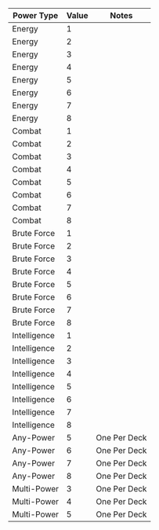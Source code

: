 | Power Type   | Value | Notes |
|--------------|-------|-------|
| Energy       | 1     |
| Energy       | 2     |
| Energy       | 3     |
| Energy       | 4     |
| Energy       | 5     |
| Energy       | 6     |
| Energy       | 7     |
| Energy       | 8     |
| Combat       | 1     |
| Combat       | 2     |
| Combat       | 3     |
| Combat       | 4     |
| Combat       | 5     |
| Combat       | 6     |
| Combat       | 7     |
| Combat       | 8     |
| Brute Force  | 1     |
| Brute Force  | 2     |
| Brute Force  | 3     |
| Brute Force  | 4     |
| Brute Force  | 5     |
| Brute Force  | 6     |
| Brute Force  | 7     |
| Brute Force  | 8     |
| Intelligence | 1     |
| Intelligence | 2     |
| Intelligence | 3     |
| Intelligence | 4     |
| Intelligence | 5     |
| Intelligence | 6     |
| Intelligence | 7     |
| Intelligence | 8     |
| Any-Power    | 5     | One Per Deck
| Any-Power    | 6     | One Per Deck
| Any-Power    | 7     | One Per Deck
| Any-Power    | 8     | One Per Deck
| Multi-Power  | 3     | One Per Deck
| Multi-Power  | 4     | One Per Deck
| Multi-Power  | 5     | One Per Deck
